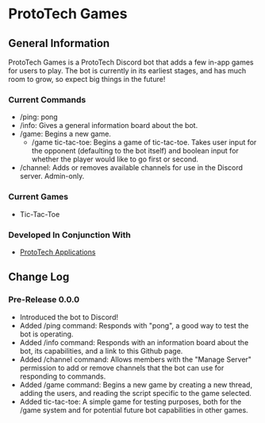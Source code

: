 # ProtoTech Games


## General Information
ProtoTech Games is a ProtoTech Discord bot that adds a few in-app games for users to play. The bot is currently in its earliest stages, and has much room to grow, so expect big things in the future!
### Current Commands
- /ping: pong  
- /info: Gives a general information board about the bot.  
- /game: Begins a new game.
  - /game tic-tac-toe: Begins a game of tic-tac-toe. Takes user input for the opponent (defaulting to the bot itself) and boolean input for whether the player would like to go first or second.
- /channel: Adds or removes available channels for use in the Discord server. Admin-only.
### Current Games
- Tic-Tac-Toe
### Developed In Conjunction With
- [ProtoTech Applications](https://github.com/vytross/app-bot)
 
## Change Log
### Pre-Release 0.0.0
- Introduced the bot to Discord!
- Added /ping command: Responds with "pong", a good way to test the bot is operating.
- Added /info command: Responds with an information board about the bot, its capabilities, and a link to this Github page.
- Added /channel command: Allows members with the "Manage Server" permission to add or remove channels that the bot can use for responding to commands.
- Added /game command: Begins a new game by creating a new thread, adding the users, and reading the script specific to the game selected.
- Added tic-tac-toe: A simple game for testing purposes, both for the /game system and for potential future bot capabilities in other games.
